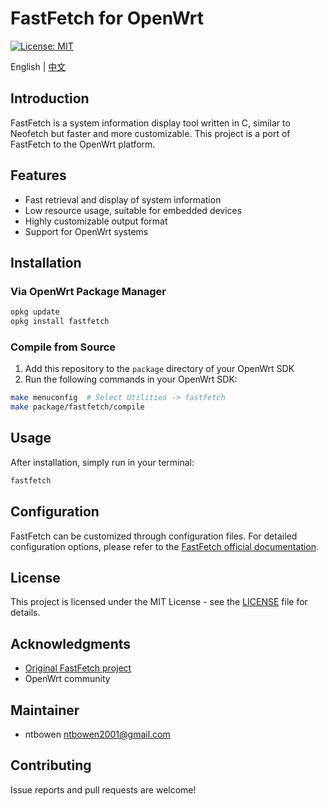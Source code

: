 # FastFetch for OpenWrt

[![License: MIT](https://img.shields.io/badge/License-MIT-yellow.svg)](https://opensource.org/licenses/MIT)

English | [中文](README.md)

## Introduction

FastFetch is a system information display tool written in C, similar to Neofetch but faster and more customizable. This project is a port of FastFetch to the OpenWrt platform.

## Features

- Fast retrieval and display of system information
- Low resource usage, suitable for embedded devices
- Highly customizable output format
- Support for OpenWrt systems

## Installation

### Via OpenWrt Package Manager

```bash
opkg update
opkg install fastfetch
```

### Compile from Source

1. Add this repository to the `package` directory of your OpenWrt SDK
2. Run the following commands in your OpenWrt SDK:

```bash
make menuconfig  # Select Utilities -> fastfetch
make package/fastfetch/compile
```

## Usage

After installation, simply run in your terminal:

```bash
fastfetch
```

## Configuration

FastFetch can be customized through configuration files. For detailed configuration options, please refer to the [FastFetch official documentation](https://github.com/fastfetch-cli/fastfetch).

## License

This project is licensed under the MIT License - see the [LICENSE](LICENSE) file for details.

## Acknowledgments

- [Original FastFetch project](https://github.com/fastfetch-cli/fastfetch)
- OpenWrt community

## Maintainer

- ntbowen <ntbowen2001@gmail.com>

## Contributing

Issue reports and pull requests are welcome!
